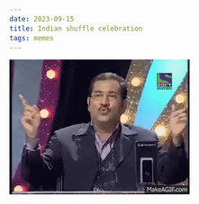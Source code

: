 ```yaml
---
date: 2023-09-15
title: Indian shuffle celebration
tags: memes
---
```


![indiancelebrate.gif](https://raw.githubusercontent.com/muneer78/muneer78.github.io/master/images/indiancelebrate.gif)
